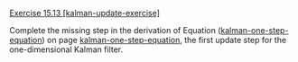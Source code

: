 [Exercise 15.13 \[kalman-update-exercise\]](15-13/)

Complete the missing step in the derivation
of Equation ([kalman-one-step-equation](#/)) on
page [kalman-one-step-equation](#/), the first update step for the one-dimensional Kalman
filter.
